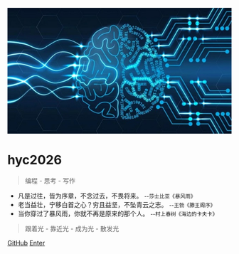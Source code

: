 <!-- _coverpage.md -->

![logo](fm.jpg)

# hyc2026

> 编程 - 思考 - 写作


- 凡是过往，皆为序章，不念过去，不畏将来。  <small>--莎士比亚《暴风雨》</small>
- 老当益壮，宁移白首之心？穷且益坚，不坠青云之志。  <small>--王勃《滕王阁序》</small>
- 当你穿过了暴风雨，你就不再是原来的那个人。 <small>--村上春树《海边的卡夫卡》</small>

> 跟着光 - 靠近光 - 成为光 - 散发光

[GitHub](https://github.com/hyc2026)
[Enter](README)